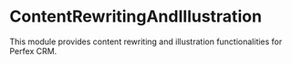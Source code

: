 # ContentRewritingAndIllustration
This module provides content rewriting and illustration functionalities for Perfex CRM.
